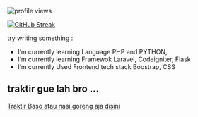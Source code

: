 <!--
**naagaraa/naagaraa** is a ✨ _special_ ✨ repository because its `README.md` (this file) appears on your GitHub profile.

Here are some ideas to get you started:

- 🔭 I’m currently working on ...
- 🌱 I’m currently learning ...
- 👯 I’m looking to collaborate on ...
- 🤔 I’m looking for help with ...
- 💬 Ask me about ...
- 📫 How to reach me: ...
- 😄 Pronouns: ...
- ⚡ Fun fact: ...
-->

<p align="left">
    <img src="https://gpvc.arturio.dev/naagaraa" alt="profile views">
</p>

[![GitHub Streak](https://github-readme-streak-stats.herokuapp.com?user=naagaraa&theme=highcontrast&hide_border=true)](https://git.io/streak-stats)

try writing something :

-  I’m currently learning Language PHP and PYTHON, 
-  I’m currently learning Framewok Laravel, Codeigniter, Flask 
-  I’m currently Used Frontend tech stack Boostrap, CSS 

## traktir gue lah bro ...
<p align=left>
    <a href="https://saweria.co/naagaraa">Traktir Baso atau nasi goreng aja disini</a> 
</p>


